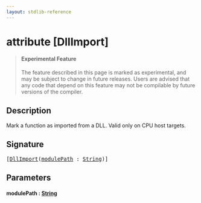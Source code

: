 ```yaml
---
layout: stdlib-reference
---
```


# attribute [DllImport]

> #### Experimental Feature
> The feature described in this page is marked as experimental, and may be subject to change in future releases.
> Users are advised that any code that depend on this feature may not be compilable by future versions of the compiler.

## Description

Mark a function as imported from a DLL. Valid only on CPU host targets.


## Signature

<pre>
[<a href="dllimport-03.html">DllImport</a>(<a href="dllimport-03.html#decl-modulePath" class="code_param">modulePath</a> : <a href="index.html" class="code_type">String</a>)]
</pre>

## Parameters

####  <a id="decl-modulePath"></a>modulePath  : [String](../types/string-0/index)

